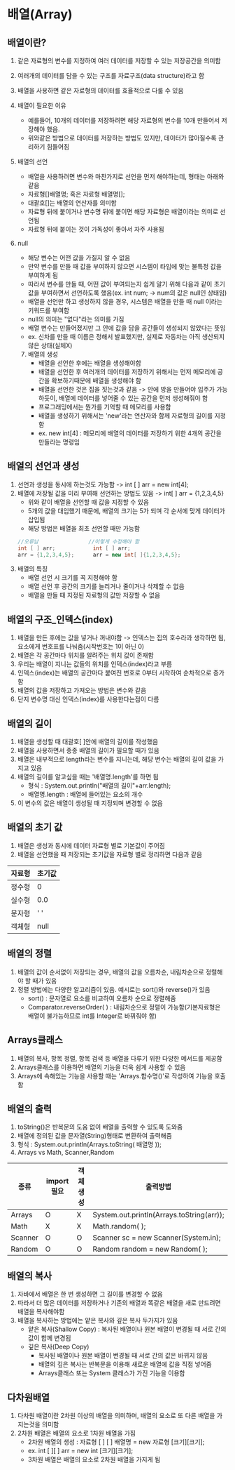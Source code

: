 # 배열(Array)

## 배열이란?

1. 같은 자료형의 변수를 지정하여 여러 데이터를 저장할 수 있는 저장공간을 의미함
2. 여러개의 데이터를 담을 수 있는 구조를 자료구조(data structure)라고 함
3. 배열을 사용하면 같은 자료형의 데이터를 효율적으로 다룰 수 있음
4. 배열이 필요한 이유
    - 예를들어, 10개의 데이터를 저장하려면 해당 자료형의 변수를 10개 만들어서 저장해야 했음.
    - 위와같은 방법으로 데이터를 저장하는 방법도 있지만, 데이터가 많아질수록 관리하기 힘들어짐
5. 배열의 선언
    - 배열을 사용하려면 변수와 마찬가지로 선언을 먼저 해야하는데, 형태는 아래와 같음
    - 자료형[]배열명; 혹은 자료형 배열명[];
    - 대괄호[]는 배열의 연산자를 의미함
    - 자료형 뒤에 붙이거나 변수명 뒤에 붙이면 해당 자료형은 배열이라는 의미로 선언됨
    - 자료형 뒤에 붙이는 것이 가독성이 좋아서 자주 사용됨
6. null
    - 해당 변수는 어떤 값을 가질지 알 수 없음
    - 만약 변수를 만들 때 값을 부여하지 않으면 시스템이 타입에 맞는 불특정 값을 부여하게 됨
    - 따라서 변수를 만들 때, 어떤 값이 부여되는지 쉽게 알기 위해 다음과 같이 초기값을 부여하면서 선언하도록 했음(ex. int num; -> num의 값은 null인 상태임)
    - 배열을 선언만 하고 생성하지 않을 경우, 시스템은 배열을 만들 때 null 이라는 키워드를 부여함
    - null의 의미는 "없다"라는 의미를 가짐
    - 배열 변수는 만들어졌지만 그 안에 값을 담을 공간들이 생성되지 않았다는 뜻임
    - ex. 신차를 만들 때 이름은 정해서 발표했지만, 실제로 자동차는 아직 생산되지 않은 상태(실체X)

    7. 배열의 생성
        - 배열을 선언한 후에는 배열을 생성해야함
        - 배열을 선언한 후 여러개의 데이터를 저장하기 위해서는 먼저 메모리에 공간을 확보하기때문에 배열을 생성해야 함
        - 배열을 선언한 것은 집을 짓는것과 같음 -> 안에 방을 만들어야 입주가 가능하듯이, 배열에 데이터를 넣어줄 수 있는 공간을 먼저 생성해줘야 함
        - 프로그래밍에서는 뭔가를 기억할 때 메모리를 사용함
        - 배열을 생성하기 위해서는 'new'라는 연산자와 함께 자료형의 길이를 지정함
        - ex. new int[4] : 메모리에 배열의 데이터를 저장하기 위한 4개의 공간을 만들라는 명령임

## 배열의 선언과 생성

1. 선언과 생성을 동시에 하는것도 가능함 -> int [ ] arr = new int[4];
2. 배열에 저장될 값을 미리 부여해 선언하는 방법도 있음 -> int[ ] arr = {1,2,3,4,5}
    - 위와 같이 배열을 선언할 때 값을 지정할 수 있음
    - 5개의 값을 대입했기 때문에, 배열의 크기는 5가 되며 각 순서에 맞게 데이터가 삽입됨
    - 해당 방법은 배열을 최초 선언할 때만 가능함
    ```java
    //오류남                //이렇게 수정해야 함
    int [ ] arr;			int [ ] arr;
	arr = {1,2,3,4,5};		arr = new int[ ]{1,2,3,4,5};
    ```
3. 배열의 특징 
    - 배열 선언 시 크기를 꼭 지정해야 함
    - 배열 선언 후 공간의 크기를 늘리거나 줄이거나 삭제할 수 없음
    - 배열을 만들 때 지정된 자료형의 값만 저장할 수 없음

## 배열의 구조_인덱스(index)

1. 배열을 만든 후에는 값을 넣거나 꺼내야함
 -> 인덱스는 집의 호수라과 생각하면 됨, 요소에게 번호표를 나눠줌(시작번호는 1이 아닌 0)
2. 배열은 각 공간마다 위치를 알려주는 위치 값이 존재함
3. 우리는 배열이 지니는 값들의 위치를 인덱스(index)라고 부름
4. 인덱스(index)는 배열의 공간마다 붙여진 번호로 0부터 시작하여 순차적으로 증가함
5. 배열의 값을 저장하고 가져오는 방법은 변수와 같음
6. 단지 변수명 대신 인덱스(index)를 사용한다는점이 다름

## 배열의 길이

1. 배열을 생성할 때 대괄호[ ]안에 배열의 길이를 작성했음
2. 배열을 사용하면서 종종 배열의 길이가 필요할 때가 있음
3. 배열은 내부적으로 length라는 변수를 지니는데, 해당 변수는 배열의 길이 값을 가지고 있음
4. 배열의 길이를 알고싶을 때는 '배열명.length'를 하면 됨
    - 형식 : System.out.println("배열의 길이"+arr.length);
    - 배열명.length : 배열에 들어있는 요소의 개수
5. 이 변수의 값은 배열이 생성될 때 지정되며 변경할 수 없음

## 배열의 초기 값

1. 배열은 생성과 동시에 데이터 자료형 별로 기본값이 주어짐
2. 배열을 선언했을 때 저장되는 초기값을 자료형 별로 정리하면 다음과 같음

|자료형|초기값|
|---|---|
|정수형|0|
|실수형|0.0|
|문자형|' '|
|객체형|null|

## 배열의 정렬

1. 배열의 값이 순서없이 저장되는 경우, 배열의 값을 오름차순, 내림차순으로 정렬해야 할 때가 있음
2. 정렬 방법에는 다양한 알고리즘이 있음. 예시로는 sort()와 reverse()가 있음
    - sort() : 문자열로 요소를 비교하여 오름차 순으로 정렬해줌
    - Comparator.reverseOrder( ) : 내림차순으로 정렬이 가능함(기본자료형은 배열이 불가능하므로 int를 Integer로 바꿔줘야 함)

## Arrays클래스

1. 배열의 복사, 항목 정렬, 항목 검색 등 배열을 다루기 위한 다양한 메서드를 제공함
2. Arrays클래스를 이용하면 배열의 기능을 더욱 쉽게 사용할 수 있음
3. Arrays에 속해있는 기능을 사용할 때는 'Arrays.함수명()'로 작성하여 기능을 호출함

## 배열의 출력

1. toString()은 반복문의 도움 없이 배열을 출력할 수 있도록 도와줌
2. 배열에 정의된 값을 문자열(String)형태로 변환하여 출력해줌
3. 형식 : System.out.println(Arrays.toString( 배열명 ));
4. Arrays vs Math, Scanner,Random

|종류|import필요|객체생성|출력방법|
|-----|-----|-----|-----|
|Arrays|O|X|System.out.println(Arrays.toString(arr));|
|Math|X|X|Math.random( );|
|Scanner|O|O|Scanner sc = new Scanner(System.in);|
|Random|O|O|Random random = new Random( );|

## 배열의 복사

1. 자바에서 배열은 한 번 생성하면 그 길이를 변경할 수 없음
2. 따라서 더 많은 데이터를 저장하거나 기존의 배열과 똑같은 배열을 새로 만드려면 배열을 복사해야함
3. 배열을 복사하는 방법에는 얕은 복사와 깊은 복사 두가지가 있음
    - 얕은 복사(Shallow Copy) : 복사된 배열이나 원본 배열이 변경될 때 서로 간의 값이 함께 변경됨
    - 깊은 복사(Deep Copy)
        - 복사된 배열이나 원본 배열이 변경될 때 서로 간의 값은 바뀌지 않음
        - 배열의 깊은 복사는 반복문을 이용해 새로운 배열에 값을 직접 넣어줌
        - Arrays클래스 또는 System 클래스가 가진 기능을 이용함

## 다차원배열

1. 다차원 배열이란 2차원 이상의 배열을 의미하며, 배열의 요소로 또 다른 배열을 가지는것을 의미함
2. 2차원 배열은 배열의 요소로 1차원 배열을 가짐
    - 2차원 배열의 생성 : 자료형 [ ] [  ] 배열명 = new 자료형 [크기][크기];
    - ex. int [ ][ ] arr = new int [크기][크기];
    - 3차원 배열은 배열의 요소로 2차원 배열을 가지게 됨